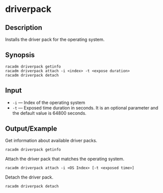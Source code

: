 # driverpack

## Description

Installs the driver pack for the operating system.

## Synopsis

```
racadm driverpack getinfo
racadm driverpack attach -i <index> -t <expose duration>
racadm driverpack detach
```

## Input

- `-i` — Index of the operating system
- `-t` — Exposed time duration in seconds. It is an optional parameter and the default value is 64800 seconds.

## Output/Example

Get information about available driver packs.

```
racadm driverpack getinfo
```

Attach the driver pack that matches the operating system.

```
racadm driverpack attach -i <OS Index> [-t <exposed time>]
```

Detach the driver pack.

```
racadm driverpack detach
```